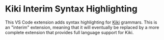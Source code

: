 # Kiki Interim Syntax Highlighting

This VS Code extension adds syntax highlighting for [Kiki](https://github.com/kylejlin/kiki) grammars.
This is an "interim" extension, meaning that it will eventually be replaced by a more complete extension that provides full language support for Kiki.
